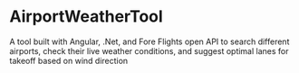 # AirportWeatherTool
A tool built with Angular, .Net, and Fore Flights open API to search different airports, check their live weather conditions, and suggest optimal lanes for takeoff based on wind direction
